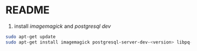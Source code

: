 # README

1. install *imagemagick* and *postgresql dev*

```bash
sudo apt-get update
sudo apt-get install imagemagick postgresql-server-dev-<version> libpq-dev
```